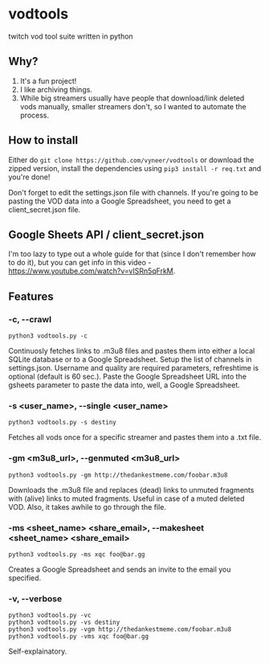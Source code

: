 # vodtools
twitch vod tool suite written in python

## Why?

1. It's a fun project!
2. I like archiving things.
3. While big streamers usually have people that download/link deleted vods manually, smaller streamers don't, so I wanted to automate the process.

## How to install

Either do ```git clone https://github.com/vyneer/vodtools``` or download the zipped version, 
install the dependencies using ```pip3 install -r req.txt``` and you're done!

Don't forget to edit the settings.json file with channels.
If you're going to be pasting the VOD data into a Google Spreadsheet, you need to get a client_secret.json file.

## Google Sheets API / client_secret.json

I'm too lazy to type out a whole guide for that (since I don't remember how to do it), but you can get info in this video - https://www.youtube.com/watch?v=vISRn5qFrkM.

## Features

### -c, --crawl

```python3 vodtools.py -c```

Continuosly fetches links to .m3u8 files and pastes them into either a local SQLite database or to a Google Spreadsheet.
Setup the list of channels in settings.json. Username and quality are required parameters, refreshtime is optional (default is 60 sec.).
Paste the Google Spreadsheet URL into the gsheets parameter to paste the data into, well, a Google Spreadsheet.

### -s <user_name>, --single <user_name>

```python3 vodtools.py -s destiny```

Fetches all vods once for a specific streamer and pastes them into a .txt file.

### -gm <m3u8_url>, --genmuted <m3u8_url>

```python3 vodtools.py -gm http://thedankestmeme.com/foobar.m3u8```

Downloads the .m3u8 file and replaces (dead) links to unmuted fragments with (alive) links to muted fragments. 
Useful in case of a muted deleted VOD. Also, it takes awhile to go through the file.

### -ms <sheet_name> <share_email>, --makesheet <sheet_name> <share_email>

```python3 vodtools.py -ms xqc foo@bar.gg```

Creates a Google Spreadsheet and sends an invite to the email you specified.

### -v, --verbose

```
python3 vodtools.py -vc
python3 vodtools.py -vs destiny
python3 vodtools.py -vgm http://thedankestmeme.com/foobar.m3u8
python3 vodtools.py -vms xqc foo@bar.gg
```

Self-explainatory.

